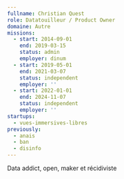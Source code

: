 ```yaml
---
fullname: Christian Quest
role: Datatouilleur / Product Owner
domaine: Autre
missions:
  - start: 2014-09-01
    end: 2019-03-15
    status: admin
    employer: dinum
  - start: 2019-05-01
    end: 2021-03-07
    status: independent
    employer: ''
  - start: 2022-01-01
    end: 2024-11-07
    status: independent
    employer: ''
startups:
  - vues-immersives-libres
previously:
  - anais
  - ban
  - disinfo
---
```

Data addict, open, maker et récidiviste
